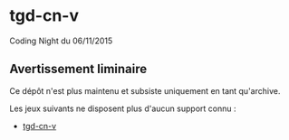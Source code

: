 # tgd-cn-v

Coding Night du 06/11/2015

## Avertissement liminaire

Ce dépôt n'est plus maintenu et subsiste uniquement en tant qu'archive.

Les jeux suivants ne disposent plus d'aucun support connu :

* [tgd-cn-v](https://github.com/TeleGD/tgd-cn-v/tree/master/src)
